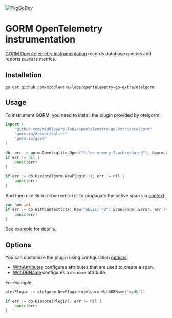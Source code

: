 [![PkgGoDev](https://pkg.go.dev/badge/github.com/middleware-labs/opentelemetry-go-extra/otelgorm)](https://pkg.go.dev/github.com/middleware-labs/opentelemetry-go-extra/otelgorm)

# GORM OpenTelemetry instrumentation

[GORM OpenTelemetry instrumentation](https://uptrace.dev/opentelemetry/instrumentations/go-gorm.html)
records database queries and reports `DBStats` metrics.

## Installation

```shell
go get github.com/middleware-labs/opentelemetry-go-extra/otelgorm
```

## Usage

To instrument GORM, you need to install the plugin provided by otelgorm:

```go
import (
	"github.com/middleware-labs/opentelemetry-go-extra/otelgorm"
	"gorm.io/driver/sqlite"
	"gorm.io/gorm"
)

db, err := gorm.Open(sqlite.Open("file::memory:?cache=shared"), &gorm.Config{})
if err != nil {
	panic(err)
}

if err := db.Use(otelgorm.NewPlugin()); err != nil {
	panic(err)
}
```

And then use `db.WithContext(ctx)` to propagate the active span via
[context](https://uptrace.dev/opentelemetry/go-tracing.html#context):

```go
var num int
if err := db.WithContext(ctx).Raw("SELECT 42").Scan(&num).Error; err != nil {
	panic(err)
}
```

See [example](/example/) for details.

## Options

You can customize the plugin using configuration
[options](https://pkg.go.dev/github.com/middleware-labs/opentelemetry-go-extra/otelgorm#Option):

- [WithAttributes](https://pkg.go.dev/github.com/middleware-labs/opentelemetry-go-extra/otelgorm#WithAttributes)
  configures attributes that are used to create a span.
- [WithDBName](https://pkg.go.dev/github.com/middleware-labs/opentelemetry-go-extra/otelgorm#WithDBName)
  configures a `db.name` attribute.

For example:

```go
otelPlugin := otelgorm.NewPlugin(otelgorm.WithDBName("mydb"))

if err := db.Use(otelPlugin); err != nil {
	panic(err)
}
```
